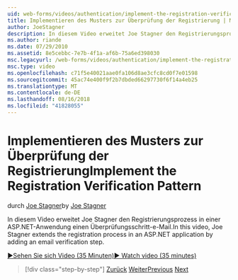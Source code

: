 ```yaml
---
uid: web-forms/videos/authentication/implement-the-registration-verification-pattern
title: Implementieren des Musters zur Überprüfung der Registrierung | Microsoft-Dokumentation
author: JoeStagner
description: In diesem Video erweitet Joe Stagner den Registrierungsprozess in einer ASP.NET-Anwendung einen Überprüfungsschritt-e-Mail.
ms.author: riande
ms.date: 07/29/2010
ms.assetid: 8e5cebbc-7e7b-4f1a-af6b-75a6ed398030
msc.legacyurl: /web-forms/videos/authentication/implement-the-registration-verification-pattern
msc.type: video
ms.openlocfilehash: c71f5e40021aae0fa106d8ae3cfc8cd0f7e01598
ms.sourcegitcommit: 45ac74e400f9f2b7dbded66297730f6f14a4eb25
ms.translationtype: MT
ms.contentlocale: de-DE
ms.lasthandoff: 08/16/2018
ms.locfileid: "41828055"
---
```

<a name="implement-the-registration-verification-pattern"></a><span data-ttu-id="d8416-103">Implementieren des Musters zur Überprüfung der Registrierung</span><span class="sxs-lookup"><span data-stu-id="d8416-103">Implement the Registration Verification Pattern</span></span>
====================
<span data-ttu-id="d8416-104">durch [Joe Stagner](https://github.com/JoeStagner)</span><span class="sxs-lookup"><span data-stu-id="d8416-104">by [Joe Stagner](https://github.com/JoeStagner)</span></span>

<span data-ttu-id="d8416-105">In diesem Video erweitet Joe Stagner den Registrierungsprozess in einer ASP.NET-Anwendung einen Überprüfungsschritt-e-Mail.</span><span class="sxs-lookup"><span data-stu-id="d8416-105">In this video, Joe Stagner extends the registration process in an ASP.NET application by adding an email verification step.</span></span>

[<span data-ttu-id="d8416-106">&#9654;Sehen Sie sich Video (35 Minuten)</span><span class="sxs-lookup"><span data-stu-id="d8416-106">&#9654; Watch video (35 minutes)</span></span>](https://channel9.msdn.com/Blogs/ASP-NET-Site-Videos/implement-the-registration-verification-pattern)

> [!div class="step-by-step"]
> <span data-ttu-id="d8416-107">[Zurück](logging-users-into-your-membership-system.md)
> [Weiter](simple-web-service-authentication.md)</span><span class="sxs-lookup"><span data-stu-id="d8416-107">[Previous](logging-users-into-your-membership-system.md)
[Next](simple-web-service-authentication.md)</span></span>
